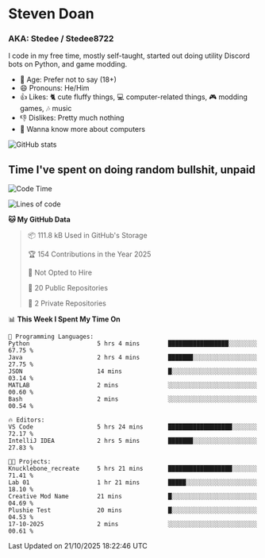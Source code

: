 # Steven Doan
### AKA: Stedee / Stedee8722
I code in my free time, mostly self-taught, started out doing utility Discord bots on Python, and game modding.

- 🤔 Age: Prefer not to say (18+)
- 😄 Pronouns: He/Him
- 👍 Likes: 🐈 cute fluffy things, 💻 computer-related things, 🎮 modding games, 🎶 music
- 👎 Dislikes: Pretty much nothing
- 🥹 Wanna know more about computers

![GitHub stats](https://github-readme-stats-iota-mocha-40.vercel.app/api?username=Stedee8722&show=prs_merged,prs_merged_percentage&show_icons=true&theme=transparent)

## Time I've spent on doing random bullshit, unpaid
<!--START_SECTION:Time I've spent on doing random bullshit, unpaid-->
![Code Time](http://img.shields.io/badge/Code%20Time-362%20hrs%2010%20mins-blue)

![Lines of code](https://img.shields.io/badge/From%20Hello%20World%20I%27ve%20Written-91.7%20thousand%20lines%20of%20code-blue)

**🐱 My GitHub Data** 

> 📦 111.8 kB Used in GitHub's Storage 
 > 
> 🏆 154 Contributions in the Year 2025
 > 
> 🚫 Not Opted to Hire
 > 
> 📜 20 Public Repositories 
 > 
> 🔑 2 Private Repositories 
 > 
📊 **This Week I Spent My Time On** 

```text
💬 Programming Languages: 
Python                   5 hrs 4 mins        █████████████████░░░░░░░░   67.75 % 
Java                     2 hrs 4 mins        ███████░░░░░░░░░░░░░░░░░░   27.75 % 
JSON                     14 mins             █░░░░░░░░░░░░░░░░░░░░░░░░   03.14 % 
MATLAB                   2 mins              ░░░░░░░░░░░░░░░░░░░░░░░░░   00.60 % 
Bash                     2 mins              ░░░░░░░░░░░░░░░░░░░░░░░░░   00.54 % 

🔥 Editors: 
VS Code                  5 hrs 24 mins       ██████████████████░░░░░░░   72.17 % 
IntelliJ IDEA            2 hrs 5 mins        ███████░░░░░░░░░░░░░░░░░░   27.83 % 

🐱‍💻 Projects: 
Knucklebone_recreate     5 hrs 21 mins       ██████████████████░░░░░░░   71.41 % 
Lab 01                   1 hr 21 mins        █████░░░░░░░░░░░░░░░░░░░░   18.10 % 
Creative Mod Name        21 mins             █░░░░░░░░░░░░░░░░░░░░░░░░   04.69 % 
Plushie Test             20 mins             █░░░░░░░░░░░░░░░░░░░░░░░░   04.53 % 
17-10-2025               2 mins              ░░░░░░░░░░░░░░░░░░░░░░░░░   00.61 % 
```


 Last Updated on 21/10/2025 18:22:46 UTC
<!--END_SECTION:Time I've spent on doing random bullshit, unpaid-->
